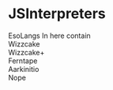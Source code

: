 # JSInterpreters
EsoLangs In here contain<br>
Wizzcake<br>
Wizzcake+<br>
Ferntape<br>
Aarkinitio<br>
Nope<br>

